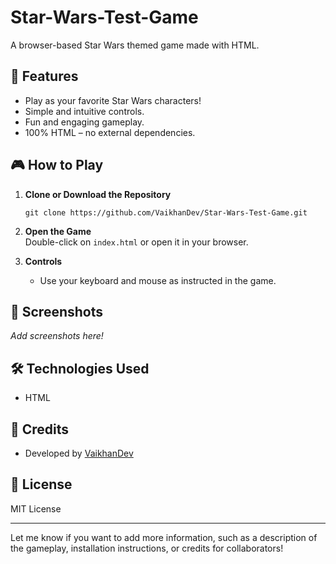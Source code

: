 # Star-Wars-Test-Game

A browser-based Star Wars themed game made with HTML.

## 🚀 Features

- Play as your favorite Star Wars characters!
- Simple and intuitive controls.
- Fun and engaging gameplay.
- 100% HTML – no external dependencies.

## 🎮 How to Play

1. **Clone or Download the Repository**  
   ```
   git clone https://github.com/VaikhanDev/Star-Wars-Test-Game.git
   ```
2. **Open the Game**  
   Double-click on `index.html` or open it in your browser.

3. **Controls**  
   - Use your keyboard and mouse as instructed in the game.

## 📸 Screenshots

_Add screenshots here!_

## 🛠️ Technologies Used

- HTML

## 🤝 Credits

- Developed by [VaikhanDev](https://github.com/VaikhanDev)

## 📄 License

MIT License

---

Let me know if you want to add more information, such as a description of the gameplay, installation instructions, or credits for collaborators!
